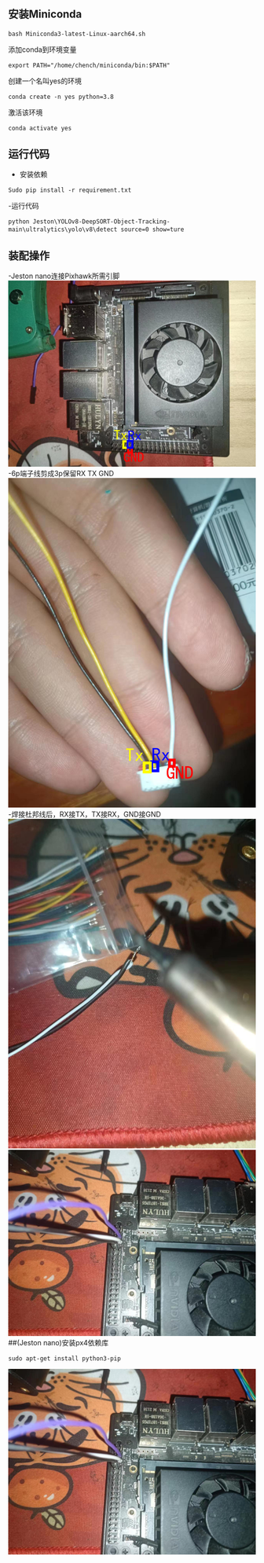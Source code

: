 <H1 align="center">


<H1 align="center">

## 安装Miniconda
```
bash Miniconda3-latest-Linux-aarch64.sh 
```
添加conda到环境变量
```
export PATH="/home/chench/miniconda/bin:$PATH"
```
创建一个名叫yes的环境
```
conda create -n yes python=3.8
```
激活该环境
```
conda activate yes
```
## 运行代码
- 安装依赖
```
Sudo pip install -r requirement.txt
```
-运行代码
```
python Jeston\YOLOv8-DeepSORT-Object-Tracking-main\ultralytics\yolo\v8\detect source=0 show=ture
```
## 装配操作
-Jeston nano连接Pixhawk所需引脚
![](./figure/nano.png)
-6p端子线剪成3p保留RX TX GND
![](./figure/接Telem2线.png)
-焊接杜邦线后，RX接TX，TX接RX，GND接GND
![](./figure/755acb392c7e90d195f0389826a685e.jpg)
![](./figure/eff90ce5a0f1c483cdd52401d67d646.jpg)
##(Jeston nano)安装px4依赖库
```
sudo apt-get install python3-pip
```
![](./figure/eff90ce5a0f1c483cdd52401d67d646.jpg)
